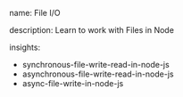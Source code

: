 name: File I/O

description: Learn to work with Files in Node

insights:
  - synchronous-file-write-read-in-node-js
  - asynchronous-file-write-read-in-node-js
  - async-file-write-in-node-js